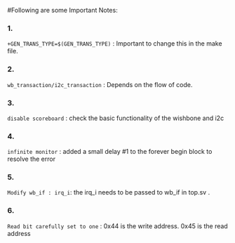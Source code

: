 #Following are some Important Notes:

### 1.
`+GEN_TRANS_TYPE=$(GEN_TRANS_TYPE)` : Important to change this in the make file.

### 2.
`wb_transaction/i2c_transaction` : Depends on the flow of code.

### 3.
`disable scoreboard` : check the basic functionality of the wishbone and i2c 

### 4. 
`infinite monitor` : added a small delay #1 to the forever begin block to resolve the error 

### 5.
`Modify wb_if : irq_i`: the irq_i needs to be passed to wb_if in top.sv .

### 6. 
`Read bit carefully set to one` : 0x44 is the write address. 0x45 is the read address
